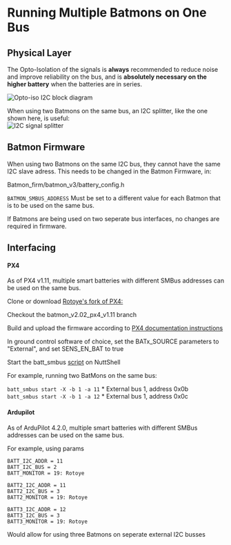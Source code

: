 # Running Multiple Batmons on One Bus
## Physical Layer
The Opto-Isolation of the signals is **always** recommended to reduce noise and improve reliability on the bus, and is **absolutely necessary on the higher battery** when the batteries are in series. 

![Opto-iso I2C block diagram](http://batmonfiles.rotoye.com/userguide/Opto-iso%20connection.jpg)

When using two Batmons on the same bus, an I2C splitter, like the one shown here, is useful:  
![I2C signal splitter](http://batmonfiles.rotoye.com/userguide/splitter.png)

## Batmon Firmware
When using two Batmons on the same I2C bus, they cannot have the same I2C slave adress. This needs to be changed in the Batmon Firmware, in:
 
Batmon_firm/batmon_v3/battery_config.h

`BATMON_SMBUS_ADDRESS` Must be set to a different value for each Batmon that is to be used on the same bus. 

If Batmons are being used on two seperate bus interfaces, no changes are required in firmware. 

## Interfacing 

#### PX4

As of PX4 v1.11, multiple smart batteries with different SMBus addresses can be used on the same bus.

Clone or download [Rotoye's fork of PX4:](https://github.com/rotoye/px4_firmware_batmon)
    
Checkout the batmon_v2.02_px4_v1.11 branch
    
Build and upload the firmware according to [PX4 documentation instructions](https://dev.px4.io/master/en/setup/building_px4.html)
    
In ground control software of choice, set the BATx_SOURCE parameters to "External", and set SENS_EN_BAT to true
    
Start the batt_smbus [script](https://dev.px4.io/master/en/middleware/modules_driver.html) on NuttShell

For example, running two BatMons on the same bus:

`batt_smbus start -X -b 1 -a 11` * External bus 1, address 0x0b  
`batt_smbus start -X -b 1 -a 12` * External bus 1, address 0x0c

####  Ardupilot

As of ArduPilot 4.2.0, multiple smart batteries with different SMBus addresses can be used on the same bus.

For example, using params   
```
BATT_I2C_ADDR = 11
BATT_I2C_BUS = 2
BATT_MONITOR = 19: Rotoye

BATT2_I2C_ADDR = 11
BATT2_I2C_BUS = 3
BATT2_MONITOR = 19: Rotoye

BATT3_I2C_ADDR = 12
BATT3_I2C_BUS = 3
BATT3_MONITOR = 19: Rotoye
```

Would allow for using three Batmons on seperate external I2C busses

